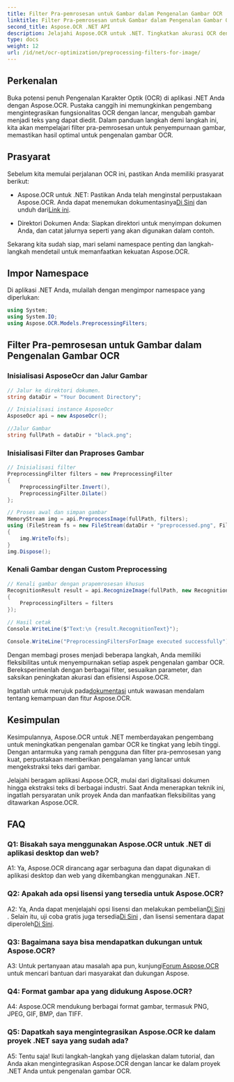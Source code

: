 ```yaml
---
title: Filter Pra-pemrosesan untuk Gambar dalam Pengenalan Gambar OCR
linktitle: Filter Pra-pemrosesan untuk Gambar dalam Pengenalan Gambar OCR
second_title: Aspose.OCR .NET API
description: Jelajahi Aspose.OCR untuk .NET. Tingkatkan akurasi OCR dengan filter pra-pemrosesan. Unduh sekarang untuk integrasi yang lancar.
type: docs
weight: 12
url: /id/net/ocr-optimization/preprocessing-filters-for-image/
---
```

## Perkenalan

Buka potensi penuh Pengenalan Karakter Optik (OCR) di aplikasi .NET Anda dengan Aspose.OCR. Pustaka canggih ini memungkinkan pengembang mengintegrasikan fungsionalitas OCR dengan lancar, mengubah gambar menjadi teks yang dapat diedit. Dalam panduan langkah demi langkah ini, kita akan mempelajari filter pra-pemrosesan untuk penyempurnaan gambar, memastikan hasil optimal untuk pengenalan gambar OCR.

## Prasyarat

Sebelum kita memulai perjalanan OCR ini, pastikan Anda memiliki prasyarat berikut:

-  Aspose.OCR untuk .NET: Pastikan Anda telah menginstal perpustakaan Aspose.OCR. Anda dapat menemukan dokumentasinya[Di Sini](https://reference.aspose.com/ocr/net/) dan unduh dari[Link ini](https://releases.aspose.com/ocr/net/).

- Direktori Dokumen Anda: Siapkan direktori untuk menyimpan dokumen Anda, dan catat jalurnya seperti yang akan digunakan dalam contoh.

Sekarang kita sudah siap, mari selami namespace penting dan langkah-langkah mendetail untuk memanfaatkan kekuatan Aspose.OCR.

## Impor Namespace

Di aplikasi .NET Anda, mulailah dengan mengimpor namespace yang diperlukan:

```csharp
using System;
using System.IO;
using Aspose.OCR.Models.PreprocessingFilters;
```

## Filter Pra-pemrosesan untuk Gambar dalam Pengenalan Gambar OCR

### Inisialisasi AsposeOcr dan Jalur Gambar

```csharp
// Jalur ke direktori dokumen.
string dataDir = "Your Document Directory";

// Inisialisasi instance AsposeOcr
AsposeOcr api = new AsposeOcr();

//Jalur Gambar
string fullPath = dataDir + "black.png";
```

### Inisialisasi Filter dan Praproses Gambar

```csharp
// Inisialisasi filter
PreprocessingFilter filters = new PreprocessingFilter
{
    PreprocessingFilter.Invert(),
    PreprocessingFilter.Dilate()
};

// Proses awal dan simpan gambar
MemoryStream img = api.PreprocessImage(fullPath, filters);
using (FileStream fs = new FileStream(dataDir + "preprocessed.png", FileMode.OpenOrCreate))
{
    img.WriteTo(fs);
}
img.Dispose();
```

### Kenali Gambar dengan Custom Preprocessing

```csharp
// Kenali gambar dengan prapemrosesan khusus
RecognitionResult result = api.RecognizeImage(fullPath, new RecognitionSettings
{
    PreprocessingFilters = filters
});

// Hasil cetak
Console.WriteLine($"Text:\n {result.RecognitionText}");

Console.WriteLine("PreprocessingFiltersForImage executed successfully");
```

Dengan membagi proses menjadi beberapa langkah, Anda memiliki fleksibilitas untuk menyempurnakan setiap aspek pengenalan gambar OCR. Bereksperimenlah dengan berbagai filter, sesuaikan parameter, dan saksikan peningkatan akurasi dan efisiensi Aspose.OCR.

 Ingatlah untuk merujuk pada[dokumentasi](https://reference.aspose.com/ocr/net/) untuk wawasan mendalam tentang kemampuan dan fitur Aspose.OCR.

## Kesimpulan

Kesimpulannya, Aspose.OCR untuk .NET memberdayakan pengembang untuk meningkatkan pengenalan gambar OCR ke tingkat yang lebih tinggi. Dengan antarmuka yang ramah pengguna dan filter pra-pemrosesan yang kuat, perpustakaan memberikan pengalaman yang lancar untuk mengekstraksi teks dari gambar.

Jelajahi beragam aplikasi Aspose.OCR, mulai dari digitalisasi dokumen hingga ekstraksi teks di berbagai industri. Saat Anda menerapkan teknik ini, ingatlah persyaratan unik proyek Anda dan manfaatkan fleksibilitas yang ditawarkan Aspose.OCR.


## FAQ

### Q1: Bisakah saya menggunakan Aspose.OCR untuk .NET di aplikasi desktop dan web?

A1: Ya, Aspose.OCR dirancang agar serbaguna dan dapat digunakan di aplikasi desktop dan web yang dikembangkan menggunakan .NET.

### Q2: Apakah ada opsi lisensi yang tersedia untuk Aspose.OCR?

 A2: Ya, Anda dapat menjelajahi opsi lisensi dan melakukan pembelian[Di Sini](https://purchase.aspose.com/buy) . Selain itu, uji coba gratis juga tersedia[Di Sini](https://releases.aspose.com/) , dan lisensi sementara dapat diperoleh[Di Sini](https://purchase.aspose.com/temporary-license/).

### Q3: Bagaimana saya bisa mendapatkan dukungan untuk Aspose.OCR?

A3: Untuk pertanyaan atau masalah apa pun, kunjungi[Forum Aspose.OCR](https://forum.aspose.com/c/ocr/16) untuk mencari bantuan dari masyarakat dan dukungan Aspose.

### Q4: Format gambar apa yang didukung Aspose.OCR?

A4: Aspose.OCR mendukung berbagai format gambar, termasuk PNG, JPEG, GIF, BMP, dan TIFF.

### Q5: Dapatkah saya mengintegrasikan Aspose.OCR ke dalam proyek .NET saya yang sudah ada?

A5: Tentu saja! Ikuti langkah-langkah yang dijelaskan dalam tutorial, dan Anda akan mengintegrasikan Aspose.OCR dengan lancar ke dalam proyek .NET Anda untuk pengenalan gambar OCR.